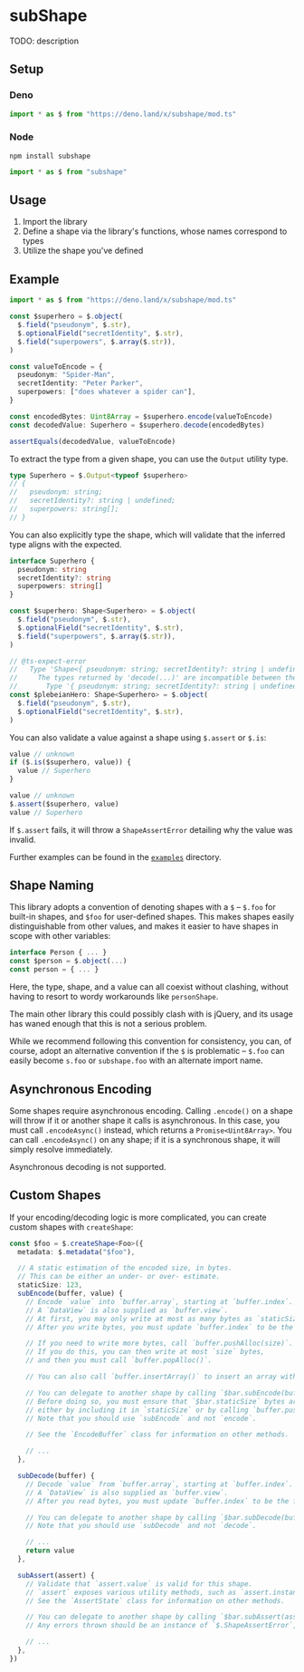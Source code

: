 # subShape

TODO: description

## Setup

### Deno

```ts
import * as $ from "https://deno.land/x/subshape/mod.ts"
```

### Node

```
npm install subshape
```

```ts
import * as $ from "subshape"
```

## Usage

1. Import the library
2. Define a shape via the library's functions, whose names correspond to types
3. Utilize the shape you've defined

## Example

```ts
import * as $ from "https://deno.land/x/subshape/mod.ts"

const $superhero = $.object(
  $.field("pseudonym", $.str),
  $.optionalField("secretIdentity", $.str),
  $.field("superpowers", $.array($.str)),
)

const valueToEncode = {
  pseudonym: "Spider-Man",
  secretIdentity: "Peter Parker",
  superpowers: ["does whatever a spider can"],
}

const encodedBytes: Uint8Array = $superhero.encode(valueToEncode)
const decodedValue: Superhero = $superhero.decode(encodedBytes)

assertEquals(decodedValue, valueToEncode)
```

To extract the type from a given shape, you can use the `Output` utility type.

```ts
type Superhero = $.Output<typeof $superhero>
// {
//   pseudonym: string;
//   secretIdentity?: string | undefined;
//   superpowers: string[];
// }
```

You can also explicitly type the shape, which will validate that the inferred
type aligns with the expected.

```ts
interface Superhero {
  pseudonym: string
  secretIdentity?: string
  superpowers: string[]
}

const $superhero: Shape<Superhero> = $.object(
  $.field("pseudonym", $.str),
  $.optionalField("secretIdentity", $.str),
  $.field("superpowers", $.array($.str)),
)

// @ts-expect-error
//   Type 'Shape<{ pseudonym: string; secretIdentity?: string | undefined; }>' is not assignable to type 'Shape<Superhero>'.
//     The types returned by 'decode(...)' are incompatible between these types.
//       Type '{ pseudonym: string; secretIdentity?: string | undefined; }' is not assignable to type 'Superhero'.
const $plebeianHero: Shape<Superhero> = $.object(
  $.field("pseudonym", $.str),
  $.optionalField("secretIdentity", $.str),
)
```

You can also validate a value against a shape using `$.assert` or `$.is`:

```ts
value // unknown
if ($.is($superhero, value)) {
  value // Superhero
}

value // unknown
$.assert($superhero, value)
value // Superhero
```

If `$.assert` fails, it will throw a `ShapeAssertError` detailing why the value
was invalid.

Further examples can be found in the
[`examples`](https://github.com/paritytech/scale-ts/tree/main/examples)
directory.

## Shape Naming

This library adopts a convention of denoting shapes with a `$` – `$.foo` for
built-in shapes, and `$foo` for user-defined shapes. This makes shapes easily
distinguishable from other values, and makes it easier to have shapes in scope
with other variables:

```ts
interface Person { ... }
const $person = $.object(...)
const person = { ... }
```

Here, the type, shape, and a value can all coexist without clashing, without
having to resort to wordy workarounds like `personShape`.

The main other library this could possibly clash with is jQuery, and its usage
has waned enough that this is not a serious problem.

While we recommend following this convention for consistency, you can, of
course, adopt an alternative convention if the `$` is problematic – `$.foo` can
easily become `s.foo` or `subshape.foo` with an alternate import name.

## Asynchronous Encoding

Some shapes require asynchronous encoding. Calling `.encode()` on a shape will
throw if it or another shape it calls is asynchronous. In this case, you must
call `.encodeAsync()` instead, which returns a `Promise<Uint8Array>`. You can
call `.encodeAsync()` on any shape; if it is a synchronous shape, it will simply
resolve immediately.

Asynchronous decoding is not supported.

## Custom Shapes

If your encoding/decoding logic is more complicated, you can create custom
shapes with `createShape`:

```ts
const $foo = $.createShape<Foo>({
  metadata: $.metadata("$foo"),

  // A static estimation of the encoded size, in bytes.
  // This can be either an under- or over- estimate.
  staticSize: 123,
  subEncode(buffer, value) {
    // Encode `value` into `buffer.array`, starting at `buffer.index`.
    // A `DataView` is also supplied as `buffer.view`.
    // At first, you may only write at most as many bytes as `staticSize`.
    // After you write bytes, you must update `buffer.index` to be the first unwritten byte.

    // If you need to write more bytes, call `buffer.pushAlloc(size)`.
    // If you do this, you can then write at most `size` bytes,
    // and then you must call `buffer.popAlloc()`.

    // You can also call `buffer.insertArray()` to insert an array without consuming any bytes.

    // You can delegate to another shape by calling `$bar.subEncode(buffer, bar)`.
    // Before doing so, you must ensure that `$bar.staticSize` bytes are free,
    // either by including it in `staticSize` or by calling `buffer.pushAlloc()`.
    // Note that you should use `subEncode` and not `encode`.

    // See the `EncodeBuffer` class for information on other methods.

    // ...
  },

  subDecode(buffer) {
    // Decode `value` from `buffer.array`, starting at `buffer.index`.
    // A `DataView` is also supplied as `buffer.view`.
    // After you read bytes, you must update `buffer.index` to be the first unread byte.

    // You can delegate to another shape by calling `$bar.subDecode(buffer)`.
    // Note that you should use `subDecode` and not `decode`.

    // ...
    return value
  },

  subAssert(assert) {
    // Validate that `assert.value` is valid for this shape.
    // `assert` exposes various utility methods, such as `assert.instanceof`.
    // See the `AssertState` class for information on other methods.

    // You can delegate to another shape by calling `$bar.subAssert(assert)` or `$bar.subAssert(assert.access("key"))`.
    // Any errors thrown should be an instance of `$.ShapeAssertError`, and should use `assert.path`.

    // ...
  },
})
```
